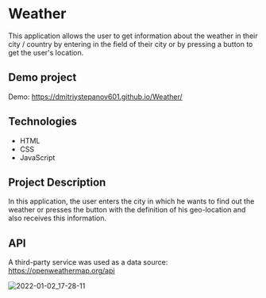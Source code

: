 # Weather

This application allows the user to get information about the weather in their city / country by entering in the field of their city or by pressing a button to get the user's location.




## Demo project

Demo: https://dmitriystepanov601.github.io/Weather/

## Technologies

- HTML
- CSS
- JavaScript 

## Project Description

In this application, the user enters the city in which he wants to find out the weather or presses the button with the definition of his geo-location and also receives this information.




## API

A third-party service was used as a data source: https://openweathermap.org/api

![2022-01-02_17-28-11](https://user-images.githubusercontent.com/61186198/147878943-097b31f2-a462-40ea-9972-914fd2e1edca.png)

